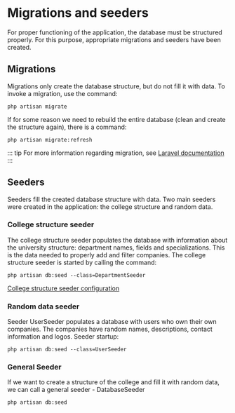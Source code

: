 # Migrations and seeders
For proper functioning of the application, the database must be structured properly. For this purpose, appropriate migrations and seeders have been created.

## Migrations
Migrations only create the database structure, but do not fill it with data. To invoke a migration, use the command:
```
php artisan migrate
```

If for some reason we need to rebuild the entire database (clean and create the structure again), there is a command:
```
php artisan migrate:refresh
```

::: tip
For more information regarding migration, see [Laravel documentation](https://laravel.com/docs/9.x/migrations)
:::

## Seeders
Seeders fill the created database structure with data. Two main seeders were created in the application: the college structure and random data.

### College structure seeder
The college structure seeder populates the database with information about the university structure: department names, fields and specializations. This is the data needed to properly add and filter companies. The college structure seeder is started by calling the command:
```
php artisan db:seed --class=DepartmentSeeder
```

[College structure seeder configuration](../technical/configure.html#college-structure-seeder)

### Random data seeder
Seeder UserSeeder populates a database with users who own their own companies. The companies have random names, descriptions, contact information and logos. Seeder startup:
```
php artisan db:seed --class=UserSeeder
```

### General Seeder
If we want to create a structure of the college and fill it with random data, we can call a general seeder - DatabaseSeeder
```
php artisan db:seed
```
